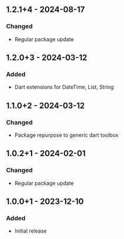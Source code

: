 ## 1.2.1+4 - 2024-08-17
### Changed
- Regular package update

## 1.2.0+3 - 2024-03-12
### Added
- Dart extensions for DateTime, List, String

## 1.1.0+2 - 2024-03-12
### Changed
- Package repurpose to generic dart toolbox

## 1.0.2+1 - 2024-02-01
### Changed
- Regular package update

## 1.0.0+1 - 2023-12-10
### Added
- Initial release
